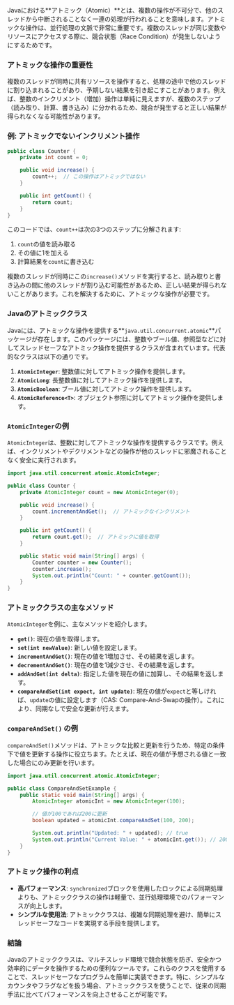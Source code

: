 Javaにおける**アトミック（Atomic）**とは、複数の操作が不可分で、他のスレッドから中断されることなく一連の処理が行われることを意味します。アトミックな操作は、並行処理の文脈で非常に重要です。複数のスレッドが同じ変数やリソースにアクセスする際に、競合状態（Race Condition）が発生しないようにするためです。

### アトミックな操作の重要性
複数のスレッドが同時に共有リソースを操作すると、処理の途中で他のスレッドに割り込まれることがあり、予期しない結果を引き起こすことがあります。例えば、整数のインクリメント（増加）操作は単純に見えますが、複数のステップ（読み取り、計算、書き込み）に分かれるため、競合が発生すると正しい結果が得られなくなる可能性があります。

### 例: アトミックでないインクリメント操作
```java
public class Counter {
    private int count = 0;

    public void increase() {
        count++;  // この操作はアトミックではない
    }

    public int getCount() {
        return count;
    }
}
```
このコードでは、`count++`は次の3つのステップに分解されます:
1. `count`の値を読み取る
2. その値に1を加える
3. 計算結果を`count`に書き込む

複数のスレッドが同時にこの`increase()`メソッドを実行すると、読み取りと書き込みの間に他のスレッドが割り込む可能性があるため、正しい結果が得られないことがあります。これを解決するために、アトミックな操作が必要です。

### Javaのアトミッククラス
Javaには、アトミックな操作を提供する**`java.util.concurrent.atomic`**パッケージが存在します。このパッケージには、整数やブール値、参照型などに対してスレッドセーフなアトミック操作を提供するクラスが含まれています。代表的なクラスは以下の通りです。

1. **`AtomicInteger`**: 整数値に対してアトミック操作を提供します。
2. **`AtomicLong`**: 長整数値に対してアトミック操作を提供します。
3. **`AtomicBoolean`**: ブール値に対してアトミック操作を提供します。
4. **`AtomicReference<T>`**: オブジェクト参照に対してアトミック操作を提供します。

### `AtomicInteger`の例
`AtomicInteger`は、整数に対してアトミックな操作を提供するクラスです。例えば、インクリメントやデクリメントなどの操作が他のスレッドに邪魔されることなく安全に実行されます。

```java
import java.util.concurrent.atomic.AtomicInteger;

public class Counter {
    private AtomicInteger count = new AtomicInteger(0);

    public void increase() {
        count.incrementAndGet();  // アトミックなインクリメント
    }

    public int getCount() {
        return count.get();  // アトミックに値を取得
    }

    public static void main(String[] args) {
        Counter counter = new Counter();
        counter.increase();
        System.out.println("Count: " + counter.getCount());
    }
}
```

### アトミッククラスの主なメソッド
`AtomicInteger`を例に、主なメソッドを紹介します。

- **`get()`**: 現在の値を取得します。
- **`set(int newValue)`**: 新しい値を設定します。
- **`incrementAndGet()`**: 現在の値を1増加させ、その結果を返します。
- **`decrementAndGet()`**: 現在の値を1減少させ、その結果を返します。
- **`addAndGet(int delta)`**: 指定した値を現在の値に加算し、その結果を返します。
- **`compareAndSet(int expect, int update)`**: 現在の値が`expect`と等しければ、`update`の値に設定します（CAS: Compare-And-Swapの操作）。これにより、同期なしで安全な更新が行えます。

### `compareAndSet()` の例
`compareAndSet()`メソッドは、アトミックな比較と更新を行うため、特定の条件下で値を更新する操作に役立ちます。たとえば、現在の値が予想される値と一致した場合にのみ更新を行います。

```java
import java.util.concurrent.atomic.AtomicInteger;

public class CompareAndSetExample {
    public static void main(String[] args) {
        AtomicInteger atomicInt = new AtomicInteger(100);

        // 値が100であれば200に更新
        boolean updated = atomicInt.compareAndSet(100, 200);

        System.out.println("Updated: " + updated); // true
        System.out.println("Current Value: " + atomicInt.get()); // 200
    }
}
```

### アトミック操作の利点
- **高パフォーマンス**: `synchronized`ブロックを使用したロックによる同期処理よりも、アトミッククラスの操作は軽量で、並行処理環境でのパフォーマンスが向上します。
- **シンプルな使用法**: アトミッククラスは、複雑な同期処理を避け、簡単にスレッドセーフなコードを実現する手段を提供します。

### 結論
Javaのアトミッククラスは、マルチスレッド環境で競合状態を防ぎ、安全かつ効率的にデータを操作するための便利なツールです。これらのクラスを使用することで、スレッドセーフなプログラムを簡単に実装できます。特に、シンプルなカウンタやフラグなどを扱う場合、アトミッククラスを使うことで、従来の同期手法に比べてパフォーマンスを向上させることが可能です。
